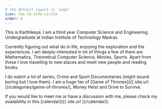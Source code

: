 ```yaml
---
# the default layout is 'page'
icon: fas fa-info-circle
order: 4
---
```


This is Karthikeya. I am a third year Computer Science and Engineering Undergraduate at Indian Institute of Technology Madras. 

Currently figuring out what do in life, enjoying the exploration and the experiences. I am deeply interested in lot of things a few of them are Mathematics, Theoretical Computer Science, Movies, Sports. Apart from these I love travelling to new places and meet new people and reading books.

I do watch a lot of series, Crime and Sport Documentaries (might sound boring but I love them). I am a huge fan of [Game of Thrones]({{ site.url }}/categories/game-of-thrones/), Money Heist and Drive to Survive.

If you would like to meet me or have a discussion with me, please check my availability in this [calendar]({{ site.url }}/calendar/).